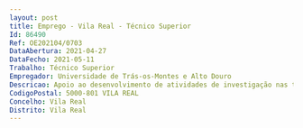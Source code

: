 ```yaml
--- 
layout: post
title: Emprego - Vila Real - Técnico Superior
Id: 86490
Ref: OE202104/0703
DataAbertura: 2021-04-27
DataFecho: 2021-05-11
Trabalho: Técnico Superior
Empregador: Universidade de Trás-os-Montes e Alto Douro
Descricao: Apoio ao desenvolvimento de atividades de investigação nas tarefas do projeto de I&D&I AgriFoodXXI, com maior enfoque na “Action 1 – Integrated monitoring of climate and environmental impacts”.
CodigoPostal: 5000-801 VILA REAL
Concelho: Vila Real
Distrito: Vila Real
--- 
```

